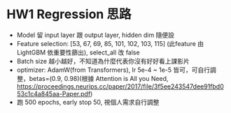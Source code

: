 # HW1 Regression 思路
- Model 留 input layer 跟 output layer, hidden dim 隨便設
- Feature selection: \[53, 67, 69, 85, 101, 102, 103, 115\] (此feature 由 LightGBM 依重要性篩出), select_all 改 false
- Batch size 越小越好，不知道為什麼代表你沒有好好看上課影片
- optimizer: AdamW(from Transformers), lr 5e-4 ~ 1e-5 皆可，可自行調整，betas=(0.9, 0.98)(根據 Attention is All you Need, https://proceedings.neurips.cc/paper/2017/file/3f5ee243547dee91fbd053c1c4a845aa-Paper.pdf)
- 跑 500 epochs, early stop 50, 視個人需求自行調整
